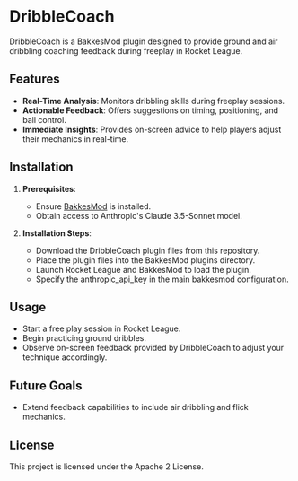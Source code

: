 # DribbleCoach

DribbleCoach is a BakkesMod plugin designed to provide ground and air dribbling coaching feedback during freeplay in Rocket League. 

## Features

- **Real-Time Analysis**: Monitors dribbling skills during freeplay sessions.
- **Actionable Feedback**: Offers suggestions on timing, positioning, and ball control.
- **Immediate Insights**: Provides on-screen advice to help players adjust their mechanics in real-time.

## Installation

1. **Prerequisites**:
   - Ensure [BakkesMod](https://bakkesmod.com/) is installed.
   - Obtain access to Anthropic's Claude 3.5-Sonnet model.

2. **Installation Steps**:
   - Download the DribbleCoach plugin files from this repository.
   - Place the plugin files into the BakkesMod plugins directory.
   - Launch Rocket League and BakkesMod to load the plugin.
   - Specify the anthropic_api_key in the main bakkesmod configuration.

## Usage

- Start a free play session in Rocket League.
- Begin practicing ground dribbles.
- Observe on-screen feedback provided by DribbleCoach to adjust your technique accordingly.

## Future Goals

- Extend feedback capabilities to include air dribbling and flick mechanics.

## License

This project is licensed under the Apache 2 License.
